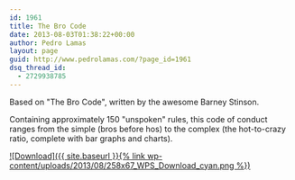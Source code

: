 ```yaml
---
id: 1961
title: The Bro Code
date: 2013-08-03T01:38:22+00:00
author: Pedro Lamas
layout: page
guid: http://www.pedrolamas.com/?page_id=1961
dsq_thread_id:
  - 2729938785
---
```

Based on "The Bro Code", written by the awesome Barney Stinson.

Containing approximately 150 "unspoken" rules, this code of conduct ranges from the simple (bros before hos) to the complex (the hot-to-crazy ratio, complete with bar graphs and charts).

[![Download]({{ site.baseurl }}{% link wp-content/uploads/2013/08/258x67_WPS_Download_cyan.png %})](http://windowsphone.com/s?appid=2f575845-7f15-4de2-acc8-cb68bcf954a7)